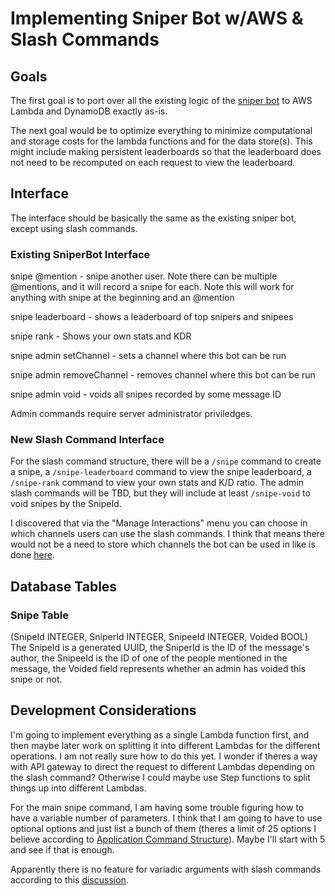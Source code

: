 # Implementing Sniper Bot w/AWS & Slash Commands

## Goals
The first goal is to port over all the existing logic of the [sniper bot](https://github.com/maksymovi/sniperBot) to AWS Lambda and DynamoDB exactly as-is.

The next goal would be to optimize everything to minimize computational and storage costs for the lambda functions and for the data store(s). This might include making persistent leaderboards so that the leaderboard does not need to be recomputed on each request to view the leaderboard.

## Interface
The interface should be basically the same as the existing sniper bot, except using slash commands.

### Existing SniperBot Interface
snipe @mention - snipe another user. Note there can be multiple @mentions, and it will record a snipe for each. Note this will work for anything with snipe at the beginning and an @mention

snipe leaderboard - shows a leaderboard of top snipers and snipees

snipe rank - Shows your own stats and KDR

snipe admin setChannel - sets a channel where this bot can be run

snipe admin removeChannel - removes channel where this bot can be run

snipe admin void - voids all snipes recorded by some message ID

Admin commands require server administrator priviledges.

### New Slash Command Interface
For the slash command structure, there will be a `/snipe` command to create a snipe, a `/snipe-leaderboard` command to view the snipe leaderboard, a `/snipe-rank` command to view your own stats and K/D ratio. The admin slash commands will be TBD, but they will include at least `/snipe-void` to void snipes by the SnipeId.

I discovered that via the "Manage Interactions" menu you can choose in which channels users can use the slash commands. I think that means there would not be a need to store which channels the bot can be used in like is done [here](https://github.com/maksymovi/sniperBot/blob/master/src/sniperbot.py#L57).

## Database Tables

### Snipe Table
(SnipeId INTEGER, SniperId INTEGER, SnipeeId INTEGER, Voided BOOL)
The SnipeId is a generated UUID, the SniperId is the ID of the message's author, the SnipeeId is the ID of one of the people mentioned in the message, the Voided field represents whether an admin has voided this snipe or not.

## Development Considerations

I'm going to implement everything as a single Lambda function first, and then maybe later work on splitting it into different Lambdas for the different operations. I am not really sure how to do this yet. I wonder if theres a way with API gateway to direct the request to different Lambdas depending on the slash command? Otherwise I could maybe use Step functions to split things up into different Lambdas.

For the main snipe command, I am having some trouble figuring how to have a variable number of parameters. I think that I am going to have to use optional options and just list a bunch of them (theres a limit of 25 options I believe according to [Application Command Structure](https://discord.com/developers/docs/interactions/application-commands#application-command-object-application-command-structure)). Maybe I'll start with 5 and see if that is enough.

Apparently there is no feature for variadic arguments with slash commands according to this [discussion](https://github.com/discord/discord-api-docs/discussions/3286).
